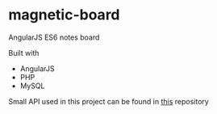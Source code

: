 # magnetic-board

AngularJS ES6 notes board

Built with
- AngularJS
- PHP
- MySQL

Small API used in this project can be found in [this](https://github.com/tondi/magnetic-board-server) repository
